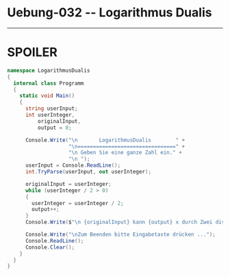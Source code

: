 # Uebung-032  --  Logarithmus Dualis
<!--
## Lernziele:

## Aufgabenstellung:

### Beispiel:
### Beispielausgabe:

#### Hinweis:

-------------------------------
## *Zusatzaufgabe:*



-->
-------------------------------
# **SPOILER**

```c#
namespace LogarithmusDualis
{
  internal class Programm
  {
    static void Main()
    {
      string userInput;
      int userInteger,
          originalInput,
          output = 0;

      Console.Write("\n       LogarithmusDualis        " +
                    "\n================================" +
                    "\n Geben Sie eine ganze Zahl ein." +
                    "\n ");
      userInput = Console.ReadLine();
      int.TryParse(userInput, out userInteger);

      originalInput = userInteger;
      while (userInteger / 2 > 0)
      {
        userInteger = userInteger / 2;
        output++;
      }
      Console.Write($"\n {originalInput} kann {output} x durch Zwei dividiert werden. ");

      Console.Write("\nZum Beenden bitte Eingabetaste drücken ...");
      Console.ReadLine();
      Console.Clear();
    }
  }
}
```
